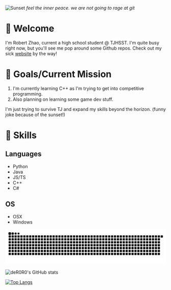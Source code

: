 ![Sunset](https://github.com/user-attachments/assets/012f2f4d-4eb4-4e34-80ae-5d54468a155e)
*feel the inner peace. we are not going to rage at git*

# 👋 Welcome
I'm Robert Zhao, current a high school student @ TJHSST. I'm quite busy right now, but you'll see me pop around some Github repos. Check out my sick [website](https://robertzhao.dev) by the way!

# 🎯 Goals/Current Mission
1. I'm currently learning C++ as I'm trying to get into competitive programming.
2. Also planning on learning some game dev stuff.

I'm just trying to survive TJ and expand my skills beyond the horizon. (funny joke because of the sunset!)

# 🎯 Skills

## Languages
- Python
- Java
- JS/TS
- C++
- C#

## OS
- OSX
- Windows



![Commit History](https://github.com/deR0R0/deR0R0/blob/output/github-contribution-grid-snake-dark.svg)


![deR0R0's GitHub stats](https://github-readme-stats.vercel.app/api?username=deR0R0&show_icons=true&theme=dracula)

[![Top Langs](https://github-readme-stats.vercel.app/api/top-langs/?username=deR0R0&theme=dracula)](https://github.com/anuraghazra/github-readme-stats)
